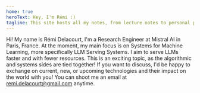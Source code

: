 ```yaml
---
home: true
heroText: Hey, I'm Rémi :)
tagline: This site hosts all my notes, from lecture notes to personal project notes
---
```


Hi! My name is Rémi Delacourt, I'm a Research Engineer at Mistral AI in Paris, France. At the moment, my main focus is on Systems for Machine Learning, more specifically LLM Serving Systems. I aim to serve LLMs faster and with fewer resources. This is an exciting topic, as the algorithmic and systems sides are tied together!
If you want to discuss, I'd be happy to exchange on current, new, or upcoming technologies and their impact on the world with you! You can shoot me an email at [remi.delacourt@gmail.com](mailto:remi.delacourt@gmail.com) anytime.